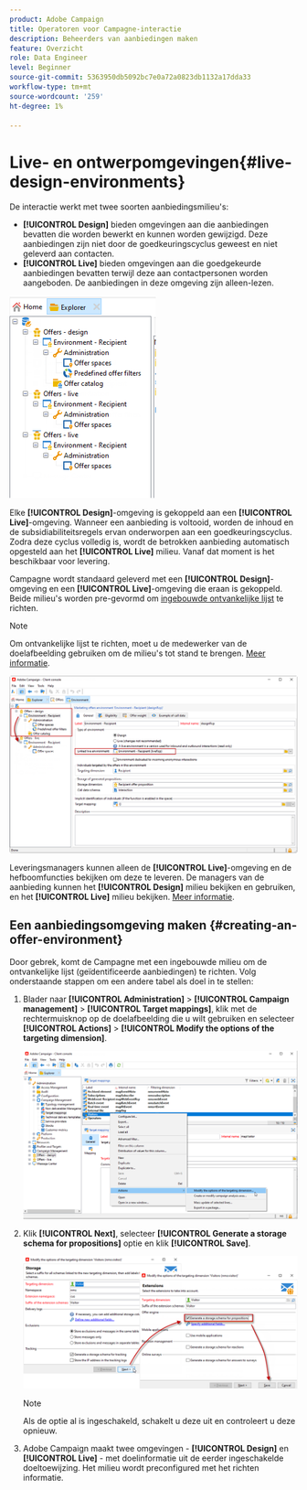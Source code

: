 ```yaml
---
product: Adobe Campaign
title: Operatoren voor Campagne-interactie
description: Beheerders van aanbiedingen maken
feature: Overzicht
role: Data Engineer
level: Beginner
source-git-commit: 5363950db5092bc7e0a72a0823db1132a17dda33
workflow-type: tm+mt
source-wordcount: '259'
ht-degree: 1%

---
```


# Live- en ontwerpomgevingen{#live-design-environments}

De interactie werkt met twee soorten aanbiedingsmilieu&#39;s:

* **[!UICONTROL Design]** bieden omgevingen aan die aanbiedingen bevatten die worden bewerkt en kunnen worden gewijzigd. Deze aanbiedingen zijn niet door de goedkeuringscyclus geweest en niet geleverd aan contacten.
* **[!UICONTROL Live]** bieden omgevingen aan die goedgekeurde aanbiedingen bevatten terwijl deze aan contactpersonen worden aangeboden. De aanbiedingen in deze omgeving zijn alleen-lezen.

![](assets/offer_environments_overview_001.png)

Elke **[!UICONTROL Design]**-omgeving is gekoppeld aan een **[!UICONTROL Live]**-omgeving. Wanneer een aanbieding is voltooid, worden de inhoud en de subsidiabiliteitsregels ervan onderworpen aan een goedkeuringscyclus. Zodra deze cyclus volledig is, wordt de betrokken aanbieding automatisch opgesteld aan het **[!UICONTROL Live]** milieu. Vanaf dat moment is het beschikbaar voor levering.

Campagne wordt standaard geleverd met een **[!UICONTROL Design]**-omgeving en een **[!UICONTROL Live]**-omgeving die eraan is gekoppeld. Beide milieu&#39;s worden pre-gevormd om [ingebouwde ontvankelijke lijst](../dev/datamodel.md#ootb-profiles) te richten.

>[!NOTE]
>
>Om ontvankelijke lijst te richten, moet u de medewerker van de doelafbeelding gebruiken om de milieu&#39;s tot stand te brengen. [Meer informatie](#creating-an-offer-environment).

![](assets/offer_environments_overview_002.png)

Leveringsmanagers kunnen alleen de **[!UICONTROL Live]**-omgeving en de hefboomfuncties bekijken om deze te leveren. De managers van de aanbieding kunnen het **[!UICONTROL Design]** milieu bekijken en gebruiken, en het **[!UICONTROL Live]** milieu bekijken. [Meer informatie](interaction-operators.md).

## Een aanbiedingsomgeving maken {#creating-an-offer-environment}

Door gebrek, komt de Campagne met een ingebouwde milieu om de ontvankelijke lijst (geïdentificeerde aanbiedingen) te richten. Volg onderstaande stappen om een andere tabel als doel in te stellen:

1. Blader naar **[!UICONTROL Administration]** > **[!UICONTROL Campaign management]** > **[!UICONTROL Target mappings]**, klik met de rechtermuisknop op de doelafbeelding die u wilt gebruiken en selecteer **[!UICONTROL Actions]** > **[!UICONTROL Modify the options of the targeting dimension]**.

   ![](assets/offer_env_anonymous_001.png)

1. Klik **[!UICONTROL Next]**, selecteer **[!UICONTROL Generate a storage schema for propositions]** optie en klik **[!UICONTROL Save]**.

   ![](assets/offer_env_anonymous_002.png)

   >[!NOTE]
   >
   >Als de optie al is ingeschakeld, schakelt u deze uit en controleert u deze opnieuw.

1. Adobe Campaign maakt twee omgevingen - **[!UICONTROL Design]** en **[!UICONTROL Live]** - met doelinformatie uit de eerder ingeschakelde doeltoewijzing. Het milieu wordt preconfigured met het richten informatie.
